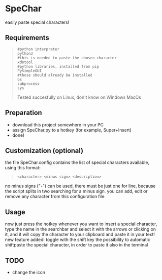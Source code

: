 # SpeChar

easily paste special characters!

## Requirements

>     #python interpreter
>     python3
>     #this is needed to paste the chosen character
>     xdotool
>     #python libraries, installed from pip
>     PySimpleGUI
>     #those should already be installed 
>     os
>     subprocess
>     sys
> 
> Tested succesfully on Linux, don't know on Windows MacOs

## Preparation

* download this project somewhere in your PC
* assign SpeChar.py to a hotkey (for example, Super+Insert)
* done!

## Customization (optional)

the file SpeChar.config contains the list of special characters available, using this format: <br>

> `<character> <minus sign> <description>`<br>

no minus signs ("`-`") can be used, there must be just one for line, because the script splits in two searching for a minus sign.
you can add, edit or remove any character from this configuration file

## Usage

now just press the hotkey whenever you want to insert a special character, type the name in the searchbar and select it with the arrows or clicking on it, and it will copy the character to your clipboard and paste it in your text!
new feature added: toggle with the shift key the possibility to automatic shiftpaste the special character, in order to paste it also in the terminal

## TODO

+ change the icon
